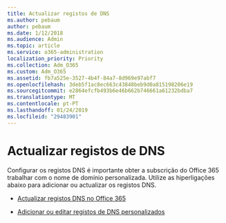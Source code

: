 ```yaml
---
title: Actualizar registos de DNS
ms.author: pebaum
author: pebaum
ms.date: 1/12/2018
ms.audience: Admin
ms.topic: article
ms.service: o365-administration
localization_priority: Priority
ms.collection: Adm_O365
ms.custom: Adm_O365
ms.assetid: fb7a525e-3527-4b4f-84a7-8d969e97abf7
ms.openlocfilehash: 3deb5f1ac8ec663c43848beb9d0a815198206e19
ms.sourcegitcommit: e2864efcfb493b6e46b662b746661a61232bdba7
ms.translationtype: MT
ms.contentlocale: pt-PT
ms.lasthandoff: 01/24/2019
ms.locfileid: "29483901"
---
```

# <a name="update-dns-records"></a>Actualizar registos de DNS

Configurar os registos DNS é importante obter a subscrição do Office 365 trabalhar com o nome de domínio personalizada. Utilize as hiperligações abaixo para adicionar ou actualizar os registos DNS.
  
- [Actualizar registos DNS no Office 365](https://support.office.com/article/B0F3FDCA-8A80-4E8E-9EF3-61E8A2A9AB23)
    
- [Adicionar ou editar registos de DNS personalizados](https://support.office.com/article/AF00A516-DD39-4EDA-AF3E-1EAF686C8DC9)
    

